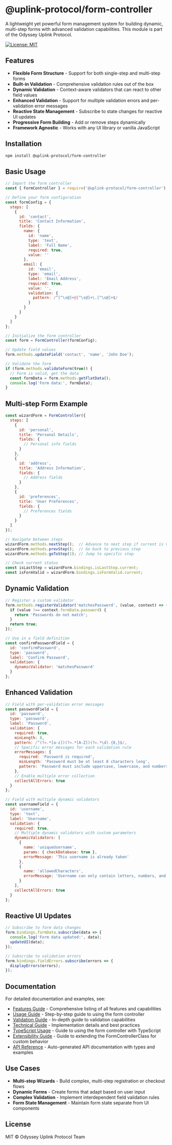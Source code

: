# @uplink-protocol/form-controller

A lightweight yet powerful form management system for building dynamic, multi-step forms with advanced validation capabilities. This module is part of the Odyssey Uplink Protocol.

[![License: MIT](https://img.shields.io/badge/License-MIT-blue.svg)](https://opensource.org/licenses/MIT)

## Features

- **Flexible Form Structure** - Support for both single-step and multi-step forms
- **Built-in Validation** - Comprehensive validation rules out of the box
- **Dynamic Validation** - Context-aware validators that can react to other field values
- **Enhanced Validation** - Support for multiple validation errors and per-validation error messages
- **Reactive State Management** - Subscribe to state changes for reactive UI updates
- **Progressive Form Building** - Add or remove steps dynamically
- **Framework Agnostic** - Works with any UI library or vanilla JavaScript

## Installation

```bash
npm install @uplink-protocol/form-controller
```

## Basic Usage

```javascript
// Import the form controller
const { FormController } = require('@uplink-protocol/form-controller');

// Define your form configuration
const formConfig = {
  steps: [
    {
      id: 'contact',
      title: 'Contact Information',
      fields: {
        name: {
          id: 'name',
          type: 'text',
          label: 'Full Name',
          required: true,
          value: ''
        },
        email: {
          id: 'email',
          type: 'email',
          label: 'Email Address',
          required: true,
          value: '',
          validation: {
            pattern: /^[^\s@]+@[^\s@]+\.[^\s@]+$/
          }
        }
      }
    }
  ]
};

// Initialize the form controller
const form = FormController(formConfig);

// Update field values
form.methods.updateField('contact', 'name', 'John Doe');

// Validate the form
if (form.methods.validateForm(true)) {
  // Form is valid, get the data
  const formData = form.methods.getFlatData();
  console.log('Form data:', formData);
}
```

## Multi-step Form Example

```javascript
const wizardForm = FormController({
  steps: [
    {
      id: 'personal',
      title: 'Personal Details',
      fields: {
        // Personal info fields
      }
    },
    {
      id: 'address',
      title: 'Address Information',
      fields: {
        // Address fields
      }
    },
    {
      id: 'preferences',
      title: 'User Preferences',
      fields: {
        // Preferences fields
      }
    }
  ]
});

// Navigate between steps
wizardForm.methods.nextStep();  // Advance to next step if current is valid
wizardForm.methods.prevStep();  // Go back to previous step
wizardForm.methods.goToStep(1); // Jump to specific step

// Check current status
const isLastStep = wizardForm.bindings.isLastStep.current;
const isFormValid = wizardForm.bindings.isFormValid.current;
```

## Dynamic Validation

```javascript
// Register a custom validator
form.methods.registerValidator('matchesPassword', (value, context) => {
  if (value !== context.formData.password) {
    return 'Passwords do not match';
  }
  return true;
});

// Use in a field definition
const confirmPasswordField = {
  id: 'confirmPassword',
  type: 'password',
  label: 'Confirm Password',
  validation: {
    dynamicValidator: 'matchesPassword'
  }
};
```

## Enhanced Validation

```javascript
// Field with per-validation error messages
const passwordField = {
  id: 'password',
  type: 'password',
  label: 'Password',
  validation: {
    required: true,
    minLength: 8,
    pattern: /^(?=.*[a-z])(?=.*[A-Z])(?=.*\d).{8,}$/,
    // Specific error messages for each validation rule
    errorMessages: {
      required: 'Password is required',
      minLength: 'Password must be at least 8 characters long',
      pattern: 'Password must include uppercase, lowercase, and numbers'
    },
    // Enable multiple error collection
    collectAllErrors: true
  }
};

// Field with multiple dynamic validators
const usernameField = {
  id: 'username',
  type: 'text',
  label: 'Username',
  validation: {
    required: true,
    // Multiple dynamic validators with custom parameters
    dynamicValidators: [
      {
        name: 'uniqueUsername', 
        params: { checkDatabase: true },
        errorMessage: 'This username is already taken'
      },
      {
        name: 'allowedCharacters',
        errorMessage: 'Username can only contain letters, numbers, and underscores'
      }
    ],
    collectAllErrors: true
  }
};
```

## Reactive UI Updates

```javascript
// Subscribe to form data changes
form.bindings.formData.subscribe(data => {
  console.log('Form data updated:', data);
  updateUI(data);
});

// Subscribe to validation errors
form.bindings.fieldErrors.subscribe(errors => {
  displayErrors(errors);
});
```

## Documentation

For detailed documentation and examples, see:

- [Features Guide](./docs/features-guide.md) - Comprehensive listing of all features and capabilities
- [Usage Guide](./docs/usage-guide.md) - Step-by-step guide to using the form controller
- [Validation Guide](./docs/validation-guide.md) - In-depth guide to validation capabilities
- [Technical Guide](./docs/technical-guide.md) - Implementation details and best practices
- [TypeScript Usage](./docs/typescript-usage.md) - Guide to using the form controller with TypeScript
- [Extensibility Guide](./docs/extensibility-guide.md) - Guide to extending the FormControllerClass for custom behavior
- [API Reference](./docs/api/README.md) - Auto-generated API documentation with types and examples

## Use Cases

- **Multi-step Wizards** - Build complex, multi-step registration or checkout flows
- **Dynamic Forms** - Create forms that adapt based on user input
- **Complex Validation** - Implement interdependent field validation rules
- **Form State Management** - Maintain form state separate from UI components

## License

MIT © Odyssey Uplink Protocol Team
